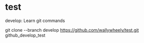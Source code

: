 # test
develop: Learn git commands

git clone --branch develop https://github.com/wallywheely/test.git github_develop_test


